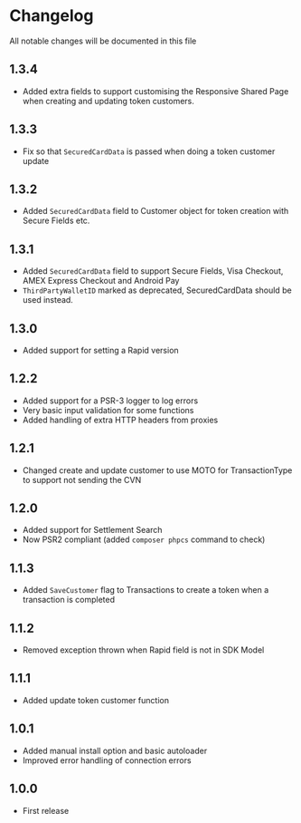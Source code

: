 # Changelog

All notable changes will be documented in this file

## 1.3.4

 - Added extra fields to support customising the Responsive Shared Page when creating and updating token customers.

## 1.3.3

 - Fix so that `SecuredCardData` is passed when doing a token customer update

## 1.3.2

 - Added `SecuredCardData` field to Customer object for token creation with Secure Fields etc.

## 1.3.1

 - Added `SecuredCardData` field to support Secure Fields, Visa Checkout, AMEX Express Checkout and Android Pay
 - `ThirdPartyWalletID` marked as deprecated, SecuredCardData should be used instead.

## 1.3.0

 - Added support for setting a Rapid version

## 1.2.2

 - Added support for a PSR-3 logger to log errors
 - Very basic input validation for some functions
 - Added handling of extra HTTP headers from proxies

## 1.2.1

 - Changed create and update customer to use MOTO for TransactionType to support not sending the CVN

## 1.2.0

 - Added support for Settlement Search
 - Now PSR2 compliant (added `composer phpcs` command to check)

## 1.1.3

 - Added `SaveCustomer` flag to Transactions to create a token when a transaction is completed

## 1.1.2

 - Removed exception thrown when Rapid field is not in SDK Model

## 1.1.1

 - Added update token customer function

## 1.0.1

 - Added manual install option and basic autoloader
 - Improved error handling of connection errors

## 1.0.0

 - First release

